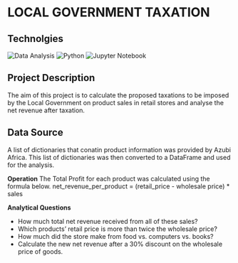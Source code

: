# LOCAL GOVERNMENT TAXATION

## Technolgies
![Data Analysis](https://img.shields.io/badge/Data-Analysis-blue)
![Python](https://img.shields.io/badge/Python-blue)
![Jupyter Notebook](https://img.shields.io/badge/Jupyter-Notebook-blue)

## Project Description

The aim of this project is to calculate the proposed taxations to be imposed by the Local Government on product sales in retail stores and analyse the net revenue after taxation.

## Data Source

A list of dictionaries that conatin product information was provided by Azubi Africa. This list of dictionaries was then converted to a DataFrame and used for the analysis.

**Operation**
The Total Profit for each product was calculated using the formula below.
net_revenue_per_product = (retail_price - wholesale price) * sales

**Analytical Questions**
- How much total net revenue received from all of these sales?
- Which products’ retail price is more than twice the wholesale price?
- How much did the store make from food vs. computers vs. books?
- Calculate the new net revenue after a 30% discount on the wholesale price of goods.